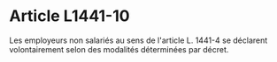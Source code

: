 # Article L1441-10

Les employeurs non salariés au sens de l'article L. 1441-4 se déclarent volontairement selon des modalités déterminées par décret.